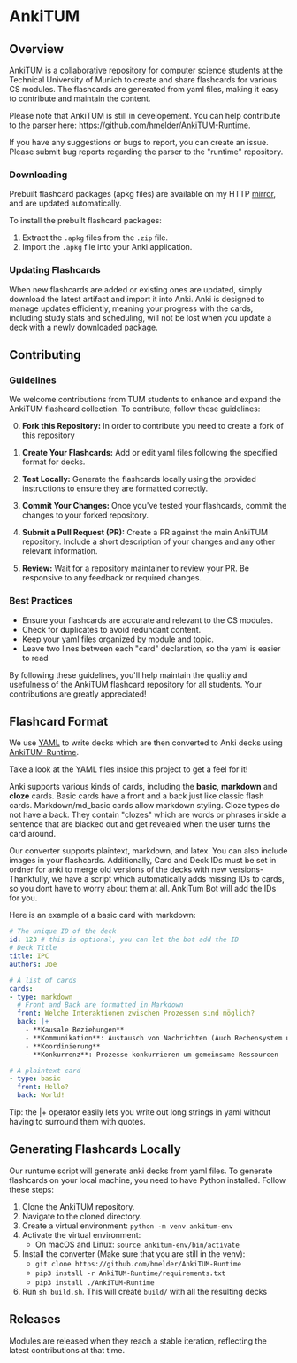 # AnkiTUM

## Overview
AnkiTUM is a collaborative repository for computer science students at the Technical University of Munich to create and share flashcards for various CS modules. The flashcards are generated from yaml files, making it easy to contribute and maintain the content.

Please note that AnkiTUM is still in developement. You can help contribute to the parser here: https://github.com/hmelder/AnkiTUM-Runtime.

If you have any suggestions or bugs to report, you can create an issue. Please submit bug reports regarding the parser to the "runtime" repository.

### Downloading
Prebuilt flashcard packages (apkg files) are available on my HTTP [mirror](https://mirror.hugomelder.com/anki-decks/), and are updated automatically.

To install the prebuilt flashcard packages:

1. Extract the `.apkg` files from the `.zip` file.
2. Import the `.apkg` file into your Anki application.

### Updating Flashcards
When new flashcards are added or existing ones are updated, simply download the
latest artifact and import it into Anki. Anki is designed to manage updates
efficiently, meaning your progress with the cards, including study stats and
scheduling, will not be lost when you update a deck with a newly downloaded
package.


## Contributing

### Guidelines
We welcome contributions from TUM students to enhance and expand the AnkiTUM
flashcard collection. To contribute, follow these guidelines:

0. **Fork this Repository:** In order to contribute you need to create a fork of this repository

1. **Create Your Flashcards:** Add or edit yaml files following the specified format for decks.
2. **Test Locally:** Generate the flashcards locally using the provided instructions to ensure they are formatted correctly.
3. **Commit Your Changes:** Once you've tested your flashcards, commit the changes to your forked repository.
4. **Submit a Pull Request (PR):** Create a PR against the main AnkiTUM repository. Include a short description of your changes and any other relevant information.
5. **Review:** Wait for a repository maintainer to review your PR. Be responsive to any feedback or required changes.

### Best Practices
- Ensure your flashcards are accurate and relevant to the CS modules.
- Check for duplicates to avoid redundant content.
- Keep your yaml files organized by module and topic.
- Leave two lines between each "card" declaration, so the yaml is easier to read

By following these guidelines, you'll help maintain the quality and usefulness
of the AnkiTUM flashcard repository for all students. Your contributions are
greatly appreciated!


## Flashcard Format
We use [YAML](https://yaml.org/) to write decks which are then converted to Anki decks using [AnkiTUM-Runtime](https://github.com/hmelder/AnkiTUM-Runtime).

Take a look at the YAML files inside this project to get a feel for it!

Anki supports various kinds of cards, including the **basic**, **markdown** and **cloze**
cards. Basic cards have a front and a back just like classic flash cards. Markdown/md_basic cards allow markdown styling. 
Cloze types do not have a back. They contain "clozes" which are words or phrases
inside a sentence that are blacked out and get revealed when the user turns the
card around.

Our converter supports plaintext, markdown, and latex. You can also include images in your flashcards.
Additionally, Card and Deck IDs must be set in ordner for anki to merge old versions of the decks with new versions-
Thankfully, we have a script which automatically adds missing IDs to cards, so you dont have to worry about them at all.
AnkiTum Bot will add the IDs for you.

Here is an example of a basic card with markdown:

```yaml
# The unique ID of the deck
id: 123 # this is optional, you can let the bot add the ID
# Deck Title
title: IPC
authors: Joe

# A list of cards 
cards:
- type: markdown
  # Front and Back are formatted in Markdown
  front: Welche Interaktionen zwischen Prozessen sind möglich?
  back: |+
    - **Kausale Beziehungen**
    - **Kommunikation**: Austausch von Nachrichten (Auch Rechensystem unabhängig)
    - **Koordinierung**
    - **Konkurrenz**: Prozesse konkurrieren um gemeinsame Ressourcen

# A plaintext card
- type: basic
  front: Hello?
  back: World!
```

Tip: the |+ operator easily lets you write out long strings in yaml without having to surround them with quotes. 


## Generating Flashcards Locally
Our runtume script will generate anki decks from yaml files.
To generate flashcards on your local machine, you need to have Python installed. Follow these steps:

1. Clone the AnkiTUM repository.
2. Navigate to the cloned directory.
3. Create a virtual environment: `python -m venv ankitum-env`
4. Activate the virtual environment:
   - On macOS and Linux: `source ankitum-env/bin/activate`
5. Install the converter (Make sure that you are still in the venv):
   - `git clone https://github.com/hmelder/AnkiTUM-Runtime`
   - `pip3 install -r AnkiTUM-Runtime/requirements.txt`
   - `pip3 install ./AnkiTUM-Runtime`
6. Run `sh build.sh`. This will create `build/` with all the resulting decks

## Releases

Modules are released when they reach a stable iteration, reflecting the latest
contributions at that time.
